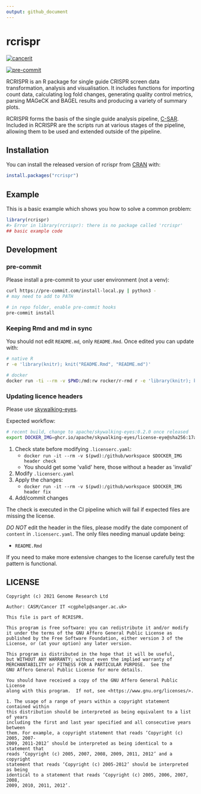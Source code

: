```yaml
---
output: github_document
---
```


<!-- README.md is generated from README.Rmd. Please edit that file -->



# rcrispr

<!-- badges: start -->

[![cancerit](https://circleci.com/gh/cancerit/RCRISPR.svg?style=svg)](https://circleci.com/gh/cancerit/RCRISPR)

[![pre-commit](https://img.shields.io/badge/pre--commit-enabled-brightgreen?logo=pre-commit&logoColor=white)](https://github.com/pre-commit/pre-commit)

<!-- badges: end -->

RCRISPR is an R package for single guide CRISPR screen data transformation, analysis and visualisation. It includes functions
for importing count data, calculating log fold changes, generating quality control metrics, parsing MAGeCK and BAGEL results
and producing a variety of summary plots.

RCRISPR forms the basis of the single guide analysis pipeline, [C-SAR](https://github.com/cancerit/C-SAR). Included in RCRISPR
are the scripts run at various stages of the pipeline, allowing them to be used and extended outside of the pipeline.

## Installation

You can install the released version of rcrispr from [CRAN](https://CRAN.R-project.org) with:

``` r
install.packages("rcrispr")
```

## Example

This is a basic example which shows you how to solve a common problem:


```r
library(rcrispr)
#> Error in library(rcrispr): there is no package called 'rcrispr'
## basic example code
```

## Development

### pre-commit

Please install a pre-commit to your user environment (not a venv):

```bash
curl https://pre-commit.com/install-local.py | python3 -
# may need to add to PATH

# in repo folder, enable pre-commit hooks
pre-commit install
```

### Keeping Rmd and md in sync

You should not edit `README.md`, only `README.Rmd`.  Once edited you can update with:

```bash
# native R
r -e 'library(knitr); knit("README.Rmd", "README.md")'

# docker
docker run -ti --rm -v $PWD:/md:rw rocker/r-rmd r -e 'library(knitr); knit("/md/README.Rmd", "/md/README.md")'
```

### Updating licence headers

Please use [skywalking-eyes](https://github.com/apache/skywalking-eyes).

Expected workflow:

```bash
# recent build, change to apache/skywalking-eyes:0.2.0 once released
export DOCKER_IMG=ghcr.io/apache/skywalking-eyes/license-eye@sha256:17a4e86591c9908c8e76531943d5522881a82a33580ad7bdf36938517ef25aa9
```

1. Check state before modifying `.licenserc.yaml`:
   - `docker run -it --rm -v $(pwd):/github/workspace $DOCKER_IMG header check`
   - You should get some 'valid' here, those without a header as 'invalid'
1. Modify `.licenserc.yaml`
1. Apply the changes:
   - `docker run -it --rm -v $(pwd):/github/workspace $DOCKER_IMG header fix`
1. Add/commit changes

The check is executed in the CI pipeline which will fail if expected files are missing the license.

*DO NOT* edit the header in the files, please modify the date component of `content` in `.licenserc.yaml`.  The only files needing manual update being:

- `README.Rmd`

If you need to make more extensive changes to the license carefully test the pattern is functional.

## LICENSE

```
Copyright (c) 2021 Genome Research Ltd

Author: CASM/Cancer IT <cgphelp@sanger.ac.uk>

This file is part of RCRISPR.

This program is free software: you can redistribute it and/or modify
it under the terms of the GNU Affero General Public License as
published by the Free Software Foundation, either version 3 of the
License, or (at your option) any later version.

This program is distributed in the hope that it will be useful,
but WITHOUT ANY WARRANTY; without even the implied warranty of
MERCHANTABILITY or FITNESS FOR A PARTICULAR PURPOSE.  See the
GNU Affero General Public License for more details.

You should have received a copy of the GNU Affero General Public License
along with this program.  If not, see <https://www.gnu.org/licenses/>.

1. The usage of a range of years within a copyright statement contained within
this distribution should be interpreted as being equivalent to a list of years
including the first and last year specified and all consecutive years between
them. For example, a copyright statement that reads ‘Copyright (c) 2005, 2007-
2009, 2011-2012’ should be interpreted as being identical to a statement that
reads ‘Copyright (c) 2005, 2007, 2008, 2009, 2011, 2012’ and a copyright
statement that reads ‘Copyright (c) 2005-2012’ should be interpreted as being
identical to a statement that reads ‘Copyright (c) 2005, 2006, 2007, 2008,
2009, 2010, 2011, 2012’.
```
